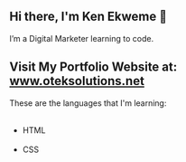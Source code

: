 ## Hi there, I'm Ken Ekweme 👋

I’m a Digital Marketer learning to code.

Visit My Portfolio Website at: <a href="https://www.oteksolutions.net" target="_blank">www.oteksolutions.net<a>
--
These are the languages that I'm learning:
<br><br>
<ul>
<li>HTML</li>
<br>
<li>CSS</li>
</ul>

<!--
**oteksolutions/oteksolutions** is a ✨ _special_ ✨ repository because its `README.md` (this file) appears on your GitHub profile.

Here are some ideas to get you started:

- 🔭 I’m currently working on ...
- 🌱 I’m currently learning ...
- 👯 I’m looking to collaborate on ...
- 🤔 I’m looking for help with ...
- 💬 Ask me about ...
- 📫 How to reach me: ...
- 😄 Pronouns: ...
- ⚡ Fun fact: ...
-->
